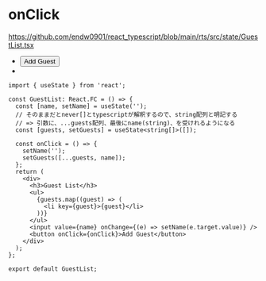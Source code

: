 # onClick

https://github.com/endw0901/react_typescript/blob/main/rts/src/state/GuestList.tsx

- <button onClick={onClick}>Add Guest</button>
- 
```
import { useState } from 'react';

const GuestList: React.FC = () => {
  const [name, setName] = useState('');
  // そのままだとnever[]とtypescriptが解釈するので、string配列と明記する
  // => 引数に、...guests配列、最後にname(string)、を受けれるようになる
  const [guests, setGuests] = useState<string[]>([]);

  const onClick = () => {
    setName('');
    setGuests([...guests, name]);
  };
  return (
    <div>
      <h3>Guest List</h3>
      <ul>
        {guests.map((guest) => (
          <li key={guest}>{guest}</li>
        ))}
      </ul>
      <input value={name} onChange={(e) => setName(e.target.value)} />
      <button onClick={onClick}>Add Guest</button>
    </div>
  );
};

export default GuestList;
```
